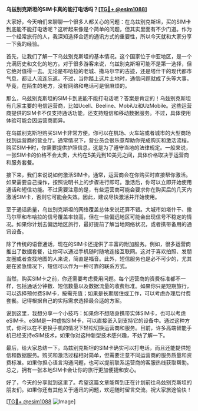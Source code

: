 **乌兹别克斯坦的SIM卡真的能打电话吗？[[TG💪+ @esim1088](https://t.me/s/esim1088)]**

大家好，今天咱们来聊聊一个很多人都关心的问题：在乌兹别克斯坦，买的SIM卡到底能不能打电话呢？这听起来像是个简单的问题，但其实里面有不少门道。作为一个经常旅行的人，我深知选择合适的通讯方式的重要性，所以今天就和大家分享一下我的经验。

首先，让我们了解一下乌兹别克斯坦的基本情况。这个国家位于中亚地区，是一个充满历史和文化的地方。对于很多游客来说，乌兹别克斯坦可能不是第一选择，但它绝对值得一去。无论是布哈拉的老城、撒马尔罕的古迹，还是塔什干的现代都市气息，都让人流连忘返。不过，当你踏上这片土地时，通信问题就成了头等大事。毕竟，在陌生的地方，没有网络和电话可是很麻烦的。

那么，乌兹别克斯坦的SIM卡到底能不能打电话呢？答案是肯定的！乌兹别克斯坦有几家主要的电信运营商，比如Ucell、Beeline、MobiUz和UzMobile。这些运营商提供的SIM卡不仅支持通话功能，还支持短信和移动数据服务。不过，具体使用体验可能会因运营商而异。

在乌兹别克斯坦购买SIM卡非常方便。你可以在机场、火车站或者城市的大型商场找到运营商的营业厅。通常情况下，营业员会很乐意帮助你完成购买和激活流程。购买SIM卡时，你需要提供护照信息，这是为了遵守当地的法律规定。一般来说，一张SIM卡的价格不会太贵，大约在5美元到10美元之间，具体价格取决于运营商和服务套餐。

接下来，我们来说说如何激活SIM卡。通常，运营商会在你购买时直接帮你激活。如果需要自己操作，按照说明书上的步骤进行即可。激活后，你可以立即开始使用通话和短信功能。不过需要注意的是，有些运营商可能会要求你在购买后的几天内激活SIM卡，否则它可能会失效。因此，建议尽快激活并开始使用。

至于通话质量，乌兹别克斯坦的网络覆盖总体来说还算不错。大城市如塔什干、撒马尔罕和布哈拉的信号覆盖率较高，但在一些偏远地区可能会出现信号不稳定的情况。如果你计划去偏远地区旅行，最好提前了解当地网络状况，或者携带备用的通讯设备。

除了传统的语音通话，现在的SIM卡还提供了丰富的附加服务。例如，很多运营商推出了数据套餐，让你可以通过手机随时随地连接互联网。这对于喜欢拍照、发朋友圈或者查找地图的人来说，简直是福音。此外，短信服务也是必不可少的，尤其是在紧急情况下，短信可以作为一种可靠的联系方式。

当然，购买SIM卡之前，你还需要考虑费用问题。每个运营商的资费标准都不一样，包括通话分钟数、短信数量以及数据流量的收费标准。如果你只是短期旅行，可以选择预付费SIM卡，按需充值；如果是长期居住或工作，可以考虑办理后付费套餐。记得根据自己的实际需求选择最合适的方案。

说到这里，我想分享一个小技巧：如果你不想随身携带实体SIM卡，也可以考虑eSIM卡。eSIM是一种虚拟SIM卡，可以直接嵌入到支持它的设备中。通过这种方式，你可以在不更换手机的情况下轻松切换运营商和服务。目前，许多高端智能手机已经支持eSIM技术，如果你对这种新型技术感兴趣，不妨了解一下。

最后，给大家总结一下。乌兹别克斯坦的SIM卡确实可以打电话，而且还能提供短信和数据服务。购买和激活过程相对简单，但需要注意不同运营商的服务质量和资费标准。如果你担心语言沟通问题，也可以提前联系运营商的客服热线获取帮助。总之，拥有一张本地SIM卡会让你的旅行更加便捷和安心。

好了，今天的分享就到这里了。希望这篇文章能帮到正在计划前往乌兹别克斯坦的朋友们。如果你还有其他关于通讯的问题，欢迎随时留言交流。祝大家旅途愉快！

[[TG💪+ @esim1088](https://t.me/s/esim1088) ![Image](https://i.postimg.cc/4NQfJmqS/Snipaste-2025-05-13-00-14-12.png)]